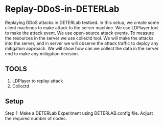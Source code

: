# Replay-DDoS-in-DETERLab
Replaying DDoS attacks in DETERLab testbed. In this setup, we create some client machines to make attack to the server machine. We use LDPlayer tool to make the attack event. We use open-source attack events. To measure the resources in the server we use collectd tool. We will make the attacks into the server, and in server we will observe the attack traffic to deploy any mitigation approach. We will show how can we collect the data in the server end to make any mitigation decision.
## TOOLS
1. LDPlayer to replay attack
2. Collectd
## Setup
Step 1: Make a DETERLab Experiment using DETERLAB.config file. Adjust the required number of nodes. 
